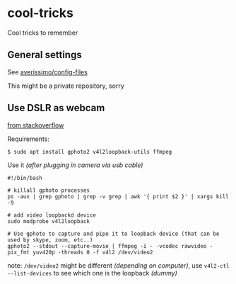# cool-tricks
Cool tricks to remember

## General settings

See [averissimo/config-files](https://github.com/averissimo/config-files)

This might be a private repository, sorry

## Use DSLR as webcam

[from stackoverflow](https://askubuntu.com/questions/856460/using-a-digital-camera-canon-as-webcam)

Requirements:

```
$ sudo apt install gphoto2 v4l2loopback-utils ffmpeg
```

Use it *(after plugging in camera via usb cable)*

```
#!/bin/bash

# killall gphoto processes
ps -aux | grep gphoto | grep -v grep | awk '{ print $2 }' | xargs kill -9 

# add video loopbackd device
sudo modprobe v4l2loopback

# Use gphoto to capture and pipe it to loopback device (that can be used by skype, zoom, etc..)
gphoto2 --stdout --capture-movie | ffmpeg -i - -vcodec rawvideo -pix_fmt yuv420p -threads 0 -f v4l2 /dev/video2
```

note: `/dev/video2` might be different *(depending on computer)*, use `v4l2-ctl --list-devices` to see which one is the loopback *(dummy)*

